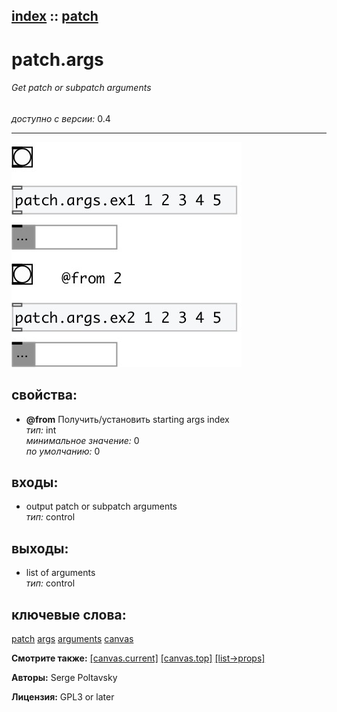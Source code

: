[index](index.html) :: [patch](category_patch.html)
---

# patch.args

###### Get patch or subpatch arguments

*доступно с версии:* 0.4

---




[![example](../examples/img/patch.args.jpg)](../examples/pd/patch.args.pd)







## свойства:

* **@from** 
Получить/установить starting args index<br>
_тип:_ int<br>
_минимальное значение:_ 0<br>
_по умолчанию:_ 0<br>



## входы:

* output patch or subpatch arguments<br>
_тип:_ control



## выходы:

* list of arguments<br>
_тип:_ control



## ключевые слова:

[patch](keywords/patch.html)
[args](keywords/args.html)
[arguments](keywords/arguments.html)
[canvas](keywords/canvas.html)



**Смотрите также:**
[\[canvas.current\]](canvas.current.html)
[\[canvas.top\]](canvas.top.html)
[\[list-&gt;props\]](list-%3Eprops.html)




**Авторы:** Serge Poltavsky




**Лицензия:** GPL3 or later





